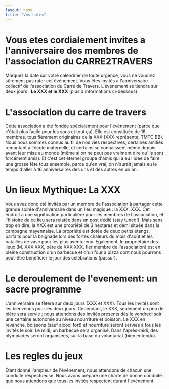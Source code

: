 ```yaml
---
layout: home
title: "Vos hotes"
---
```


# Vous etes cordialement invites a l'anniversaire des membres de l'association du CARRE2TRAVERS
Marquez la date sur votre calendrier de toute urgence, vous ne voudrez sûrement pas rater cet événement.
Vous êtes invités à l'anniversaire collectif de l'association du Carré de Travers. L'événement se tiendra sur deux jours :
**Le XXX et le XXX** (plus d'informations ci-dessous).

# L'association du carre de travers
Cette association a été fondée spécialement pour l'événement (parce que c'était plus facile pour les sous et tout ça). Elle est constituée de 16 membres,
tous fièrement originaires de la XXX (XXX représente, TMTC BB). Nous nous sommes connus au fil de nos vies respectives, certaines amitiés remontant à l'école maternelle, et certains se connaissent même depuis avant leur mise au monde (même si on ne peut pas vraiment dire qu'ils sont forcément amis). Et c'est cet éternel groupe d'amis qui a eu l'idée de faire une grosse fête tous ensemble, parce qu'en vrai, on n'aurait jamais eu le temps d'aller à 16 anniversaires des uns et des autres en un an.

# Un lieux Mythique: La XXX
Vous avez donc été invités par un membre de l'association à partager cette grande soirée d'anniversaire dans un lieu magique : la XXX, XXX. Cet endroit a une signification particulière pour les membres de l'association, et l'histoire de ce lieu sera relatée dans un post dédié (stay tuned!). Mais sans trop en dire, la XXX est une propriété de 3 hectares et demi située dans la campagne mayennaise. La propriété est dotée de deux petits étangs, parfaits pour la baignade lors des fortes chaleurs du mois d'août et les batailles de vase pour les plus aventureux. Également, le propriétaire des lieux (M. XXX XXX, père de XXX XXX, fier membre de l'association) est en pleine construction d'un barbecue et d'un four à pizza dont nous pourrons peut-être bénéficier le jour des célébrations (passur).

# Le deroulement de l'evenement: un sacre programme
L'anniversaire se fêtera sur deux jours (XXX et XXX). Tous les invités sont les bienvenus pour les deux jours. Cependant, le XXX, seulement un peu de bière sera servie ; nous attendons des invités présents dès le vendredi soir une certaine autonomie au niveau nourriture et boisson. Le XXX en revanche, boissons (sauf alcool fort) et nourriture seront servies à tous les invités le soir. Le midi, un barbecue sera organisé. Dans l'après-midi, des olympiades seront organisées, sur la base du volontariat (bien entendu).

# Les regles du jeux
Étant donné l'ampleur de l'événement, nous attendons de chacun une conduite respectueuse. Nous avons préparé une charte de bonne conduite que nous attendons que tous les invités respectent durant l'événement.


